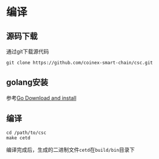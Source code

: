 # 编译

## 源码下载

通过git下载源代码
```
git clone https://github.com/coinex-smart-chain/csc.git
```

## golang安装

参考[Go Download and install](https://golang.org/doc/install)

## 编译

```
cd /path/to/csc
make cetd
```

编译完成后，生成的二进制文件`cetd`在`build/bin`目录下
